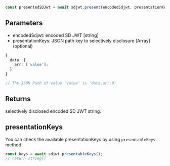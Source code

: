 ```ts
const presentedSDJwt = await sdjwt.present(encodedSdjwt, presentationKeys);
```

## Parameters

- encodedSdjwt: encoded SD JWT [string]
- presentationKeys: JSON path key to selectively disclosure [Array<string>] (optional)

```ts
{
  data: {
    arr: ['value'];
  }
}

// The JSON Path of value 'value' is 'data.arr.0'
```

## Returns

selectively disclosed encoded SD JWT string.

## presentationKeys

You can check the available presentationKeys by using `presentableKeys` method

```ts
const keys = await sdjwt.presentableKeys();
// return string[]
```
